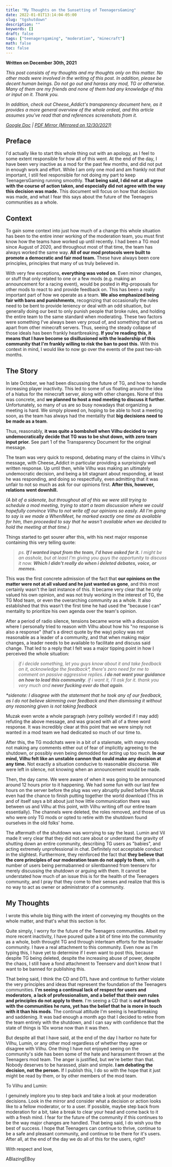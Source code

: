 ```yaml
---
title: "My Thoughts on the Sunsetting of TeenagersGaming"
date: 2022-01-01T13:14:04-05:00
slug: "tgshutdown"
description: ""
keywords: []
draft: false
tags: ["teenagersgaming", "moderation", "minecraft"]
math: false
toc: false
---
```


**Written on December 30th, 2021**

*This post consists of my thoughts and my thoughts only on this matter. No other mods were involved in the writing of this post. In addition, please be decent human beings. Do not go out and harass any mod, TG or otherwise. Many of them are my friends and none of them had any knowledge of this or input on it. Thank you.*

*In addition, check out Cheese_Addict's transparency document here, as it provides a more general overview of the whole ordeal, and this article assumes you've read that and references screenshots from it.*

*[Google Doc](https://docs.google.com/document/d/1Z2SP-11jb1PW0CpdxiFcU-C0Ca3F0fsyAoeq_wuu-Rk/edit) | [PDF Mirror (Mirrored on 12/30/2021)](https://github.com/ablazingeboy/eboy-blog/raw/master/static/other/tgtransparencyreport.pdf)*

## Preface

I'd actually like to start this whole thing out with an apology, as I feel to some extent responsible for how all of this went. At the end of the day, I have been very inactive as a mod for the past few months, and did not put in enough work and effort. While I am only one mod and am frankly not *that* important, I still feel responsible for not doing my part to keep TeenagersGaming running smoothly. **That being said, I did not at all agree with the course of action taken, and especially did not agree with the way this decision was made.** This document will focus on how that decision was made, and what I fear this says about the future of the Teenagers communities as a whole.

## Context

To gain some context into just how much of a change this whole situation has been to the entire inner working of the moderation team, you must first know how the teams have worked up until recently. I had been a TG mod since August of 2020, and throughout most of that time, the team has always worked the same way. **All of our mod protocols were built to promote a democratic and fair mod team.** These have always been core principles, principles that many of us truly believed in.



With very few exceptions, **everything was voted on**. Even minor changes, or stuff that only related to one or a few mods (e.g. making an announcement for a racing event), would be posted in #tg-proposals for other mods to react to and provide feedback on. This has been a really important part of how we operate as a team. **We also emphasized being fair with bans and punishments**, recognizing that occasionally the rules need to be bent to provide leniency or deal with an odd situation, but generally doing our best to only punish people that broke rules, and holding the entire team to the same standard when moderating. These two factors were something I've always been very proud of, and something that set us apart from other minecraft servers. Thus, seeing the steady collapse of those ideals has been frankly heartbreaking. **If you're reading this, it means that I have become so disillusioned with the leadership of this community that I'm frankly willing to risk the ban to post this.** With this context in mind, I would like to now go over the events of the past two-ish months.



## The Story

In late October, we had been discussing the future of TG, and how to handle increasing player inactivity. This led to some of us floating around the idea of a hiatus for the minecraft server, along with other changes. None of this was concrete, and **we planned to host a mod meeting to discuss it further**. Unfortunately, so many of us are so busy nowadays that organizing a meeting is hard. We simply plowed on, hoping to be able to host a meeting soon, as the team has always had the mentality that **big decisions need to be made as a team**. 



Thus, reasonably, **it was quite a bombshell when Vilhu decided to very undemocratically decide that TG was to be shut down, with zero team input prior.** See part 1 of the Transparency Document for the original message.



The team was very quick to respond, debating many of the claims in Vilhu's message, with Cheese_Addict in particular providing a surprisingly well written response. Up until then, while Vilhu was making an ultimately undemocratic decision, and being a bit stagnant about responding, at least he was responding, and doing so respectfully, even admitting that it was unfair to not so much as ask for our opinions first. **After this, however, relations went downhill.**



*(A bit of a sidenote, but throughout all of this we were still trying to schedule a mod meeting, trying to start a team discussion where we could hopefully convince Vilhu to not write off our opinions so easily. All I'm going to say is we made a WhenIMeet, he marked exactly one time as available for him, then proceeded to say that he wasn't available when we decided to hold the meeting at that time.)*



Things started to get sourer after this, with his next major response containing this very telling quote:



> *ps. **If I wanted input from the team, I'd have asked for it.** I might be an asshole, but at least I'm giving you guys the opportunity to discuss it now. **Which I didn't really do when i deleted debates, voice, or memes.***



This was the first concrete admission of the fact that **our opinions on the matter were not at all valued and he just wanted us gone**, and this most certainly wasn't the last instance of this. It became very clear that he only valued his own opinion, and was not truly working in the interest of TG, the TG Mod team, or even the overarching community as a whole. It also established that this wasn't the first time he had used the "because I can" mentality to prioritize his own agenda over the team's opinion.



After a period of radio silence, tensions became worse with a discussion where I personally tried to reason with Vilhu about how his "no response is also a response" (that's a direct quote by the way) policy was not reasonable as a leader of a community, and that when making major changes, a leader needs to be available to facilitate and discuss said change. That led to a reply that I felt was a major tipping point in how I perceived the whole situation:



> *if i decide something, let you guys know about it and take feedback on it, acknowledge the feedback\*, there's zero need for me to comment on passive aggressive replies. **i do not want your guidance on how to lead this community**. if i want it, i'll ask for it. thank you very much and **never fucking ever do that again**.*

*\*sidenote: I disagree with the statement that he took any of our feedback, as I do not believe skimming over feedback and then dismissing it without any reasoning given is not taking feedback*



Muzak even wrote a whole paragraph (very politely worded if I may add) refuting the above message, and was graced with all of a three word response. It was incredibly clear at this point that we were simply not wanted in a mod team we had dedicated so much of our time to.



After this, the TG modchats were in a bit of a stalemate, with many mods not making any comments either out of fear of implicitly agreeing to the shutdown, or possibly even being demodded for acting up too much. **In our mind, Vilhu felt like an unstable cannon that could make any decision at any time.** Not exactly a situation conducive to reasonable discourse. We were left in silence, not knowing when an announcement would be made.



Then, the day came. We were aware of when it was going to be announced around 12 hours prior to it happening. We had some fun with our last few hours on the server before the plug was very abruptly pulled before Muzak even had the chance to finish putting together the world download (This in and of itself says a bit about just how little communication there was between us and Vilhu at this point, with Vilhu writing off our entire team essentially).  The channels were deleted, the roles removed, and those of us who were only TG mods or opted to retire with the shutdown found ourselves in the old folks' home.



The aftermath of the shutdown was worrying to say the least. Lumin and Vil made it very clear that they did not care about or understand the gravity of shutting down an entire community, describing TG users as "babies", and acting extremely unprofessional in chat. Definitely not acceptable conduct in the slightest. Furthermore, they reinforced the fact that **they believe that the core principles of our moderation team do not apply to them**, with a number of users being permabanned or silentbanned from teenserv for merely discussing the shutdown or arguing with them. It cannot be understated how much of an issue this is for the health of the Teenagers community, and I pray that they come to their senses and realize that this is no way to act as owner or administrator of a community.



## My Thoughts

I wrote this whole big thing with the intent of conveying my thoughts on the whole matter, and that's what this section is for.



Quite simply, I worry for the future of the Teenagers communities. Albeit my more recent inactivity, I have poured quite a bit of time into the community as a whole, both throught TG and through interteam efforts for the broader community. I have a real attachment to this community. Even now as I'm typing this, I have yet to determine if I even want to post this, because despite TG being deleted, despite the increasing abuse of power, despite the chaos, I still have a fond attachment to Teenserv and don't know that I want to be banned for publishing this.



That being said, I think the CD and DTL have and continue to further violate the very principles and ideas that represent the foundation of the Teenagers communities. **I'm seeing a continual lack of respect for users and moderators**, **a lack of professionalism, and a belief that their own rules and principles do not apply to them**. I'm seeing a CD that is **out of touch with the communities he runs, yet has the belief that he is more in touch with it than his mods**. The continual attitude I'm seeing is heartbreaking and saddening. It was bad enough a month ago that I decided to retire from the team entirely with the shutdown, and I can say with confidence that the state of things is 10x worse now than it was then.



But despite all that I have said, at the end of the day I harbor no hate for Vilhu, Lumin, or any other mod regardless of whether they agree or disagree with Vilhu. One thing I have not enjoyed seeing on the community's side has been some of the hate and harassment thrown at the Teenagers mod team. The anger is justified, but we're better than that. Nobody deserves to be harassed, plain and simple. **I am debating the decision, not the person.** If I publish this, I do so with the hope that it just might be read by them, or by other members of the mod team.



To Vilhu and Lumin:

I genuinely implore you to step back and take a look at your moderation decisions. Look in the mirror and consider what a decision or action looks like to a fellow moderator, or to a user. If possible, maybe step back from moderation for a bit, take a break to clear your head and come back to it with a fresh mind. I fear for the future of the community if this continues to be the way major changes are handled. That being said, I do wish you the best of success. I hope that Teenagers can continue to thrive, continue to be a safe and pleasant community, and continue to be there for it's users. After all, at the end of the day we do all of this for the users, right?



With respect and love,

ABlazingEBoy